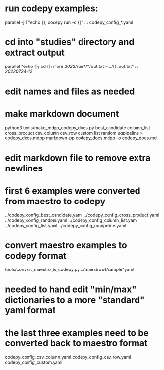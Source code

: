 # run codepy examples:
parallel -j 1 "echo {}; codepy run -c {}" :::  codepy_config_*.yaml

# cd into "studies" directory and extract output
parallel "echo {}; cd {}; more *2022*/run*/*/out.txt > ../{}_out.txt" ::: *20220724-12*

# edit names and files as needed

# make markdown document
python3 tools/make_mdpp_codepy_docs.py best_candidate column_list cross_product csv_column csv_row custom list random uqpipeline  > codepy_docs.mdpp
markdown-pp codepy_docs.mdpp -o codepy_docs.md

# edit markdown file to remove extra newlines

# first 6 examples were converted from maestro to codepy
../codepy_config_best_candidate.yaml  ../codepy_config_cross_product.yaml  ../codepy_config_random.yaml
../codepy_config_column_list.yaml     ../codepy_config_list.yaml	   ../codepy_config_uqpipeline.yaml

# convert maestro examples to codepy format
tools/convert_maestro_to_codepy.py ../maestrowf/sample*yaml

# needed to hand edit "min/max" dictionaries to a more "standard" yaml format

# the last three examples need to be converted back to maestro format
codepy_config_csv_column.yaml  codepy_config_csv_row.yaml  codepy_config_custom.yaml

# 


